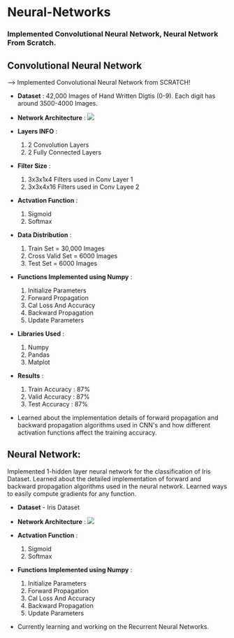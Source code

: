 # Neural-Networks
### **Implemented Convolutional Neural Network, Neural Network From Scratch.**

## **Convolutional Neural Network**
--> Implemented Convolutional Neural Network from SCRATCH!
  * **Dataset** : 42,000 Images of Hand Written Digtis (0-9). Each digit has around 3500-4000 Images.
  * **Network Architecture** : 
    ![](https://github.com/navjindervirdee/neural-networks/blob/master/Convolutional%20Neural%20Network/Forward.JPG?raw=true)
    
  * **Layers INFO** :
    1. 2 Convolution Layers
    2. 2 Fully Connected Layers
    
  * **Filter Size** :
    1. 3x3x1x4  Filters used in Conv Layer 1
    2. 3x3x4x16 Filters used in Conv Layee 2
    
  * **Actvation Function** :
    1. Sigmoid
    2. Softmax
    
  * **Data Distribution** :
    1. Train Set = 30,000 Images
    2. Cross Valid Set = 6000 Images
    3. Test Set = 6000 Images
    
  * **Functions Implemented using Numpy** :
    1. Initialize Parameters
    2. Forward Propagation
    3. Cal Loss And Accuracy
    4. Backward Propagation
    5. Update Parameters
    
  * **Libraries Used** : 
    1. Numpy
    2. Pandas
    3. Matplot
    
  * **Results** :
    1. Train Accuracy : 87%
    2. Valid Accuracy : 87%
    3. Test Accuracy  : 87%
    
  * Learned about  the implementation details of forward propagation and backward propagation algorithms used in CNN's and how different       activation functions affect the training accuracy.


## **Neural Network**: 
Implemented 1-hidden layer neural network for the classification of Iris Dataset. Learned about the detailed           implementation of forward and backward propagation algorithms used in the neural network. Learned ways to easily compute gradients for     any function.

  * **Dataset** - Iris Dataset
  * **Network Architecture** :
    ![](https://github.com/navjindervirdee/neural-networks/blob/master/Neural%20Network/network.JPG?raw=true) 
    
  * **Actvation Function** :
    1. Sigmoid
    2. Softmax
    
  * **Functions Implemented using Numpy** :
    1. Initialize Parameters
    2. Forward Propagation
    3. Cal Loss And Accuracy
    4. Backward Propagation
    5. Update Parameters

* Currently learning and working on the Recurrent Neural Networks. 


